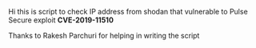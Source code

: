 Hi this is script to check IP address from shodan that vulnerable to Pulse Secure exploit **CVE-2019-11510**


Thanks to Rakesh Parchuri for helping in writing the script 

